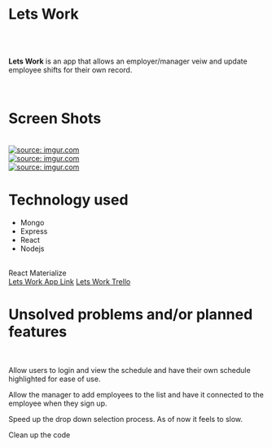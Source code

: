 
<h1>Lets Work</h1>
<br />
<br />
<p><strong>Lets Work</strong> is an app that allows an employer/manager veiw and update employee shifts for their own record.</p>
<br />
<h1>Screen Shots</h1>
<br />
<a href="https://imgur.com/qgdbtLJ"><img src="https://i.imgur.com/qgdbtLJ.png" title="source: imgur.com" /></a>
<br/>
<a href="https://imgur.com/bfxvWMs"><img src="https://i.imgur.com/bfxvWMs.png" title="source: imgur.com" /></a>
<br/>
<a href="https://imgur.com/h1XJhgE"><img src="https://i.imgur.com/h1XJhgE.png" title="source: imgur.com" /></a>
<br />
<h1>Technology used</h1>
<ul>
<li>Mongo</li>
<li>Express</li>
<li>React</li>
<li>Nodejs</li>
</ul>
<br />
React Materialize
<br />
<h1Installation instructions></h1>
<a href="https://lets-work.herokuapp.com/scheduler">Lets Work App Link</a>
<a href="https://trello.com/b/dDKOYTIy/project-4-lets-work">Lets Work Trello</a>
<br />

<h1>Unsolved problems and/or planned features</h1>

<br />
<p>Allow users to login and view the schedule and have their own schedule highlighted for ease of use.</p>
<p>Allow the manager to add employees to the list and have it connected to the employee when they sign up.</p>
<p>Speed up the drop down selection process. As of now it feels to slow.</p>
<p>Clean up the code</p>
